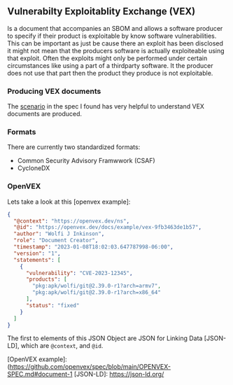 ## Vulnerabilty Exploitablity Exchange (VEX)
Is a document that accompanies an SBOM and allows a software producer to
specify if their product is exploitable by know software vulnerabilities. This
can be important as just be cause there an exploit has been disclosed it might
not mean that the producers software is actually exploiteable using that
exploit. Often the exploits might only be performed under certain circumstances
like using a part of a thirdparty software. It the producer does not use that
part then the product they produce is not exploitable.

### Producing VEX documents
The [scenario] in the spec I found has very helpful to understand VEX documents
are produced.

### Formats
There are currently two standardized formats:
* Common Security Advisory Framwwork (CSAF) 
* CycloneDX

[scenario]: https://github.com/openvex/spec/blob/main/OPENVEX-SPEC.md#a-sample-scenario

### OpenVEX

Lets take a look at this [openvex example]:
```json
{
  "@context": "https://openvex.dev/ns",
  "@id": "https://openvex.dev/docs/example/vex-9fb3463de1b57",
  "author": "Wolfi J Inkinson",
  "role": "Document Creator",
  "timestamp": "2023-01-08T18:02:03.647787998-06:00",
  "version": "1",
  "statements": [
    {
      "vulnerability": "CVE-2023-12345",
      "products": [
        "pkg:apk/wolfi/git@2.39.0-r1?arch=armv7",
        "pkg:apk/wolfi/git@2.39.0-r1?arch=x86_64"
      ],
      "status": "fixed"
    }
  ]
}
```
The first to elements of this JSON Object are JSON for Linking Data [JSON-LD],
which are `@context`, and `@id`.

[OpenVEX example]: (https://github.com/openvex/spec/blob/main/OPENVEX-SPEC.md#document-1
[JSON-LD]: https://json-ld.org/
